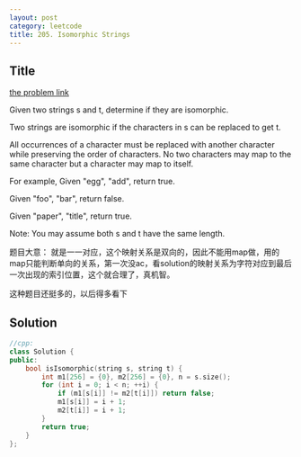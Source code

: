 ```yaml
---
layout: post
category: leetcode
title: 205. Isomorphic Strings
---
```

## Title
[the problem link](https://leetcode.com/problems/isomorphic-strings/description/)

Given two strings s and t, determine if they are isomorphic.

Two strings are isomorphic if the characters in s can be replaced to get t.

All occurrences of a character must be replaced with another character while preserving the order of characters. No two characters may map to the same character but a character may map to itself.

For example,
Given "egg", "add", return true.

Given "foo", "bar", return false.

Given "paper", "title", return true.

Note:
You may assume both s and t have the same length.

题目大意： 就是一一对应，这个映射关系是双向的，因此不能用map做，用的map只能判断单向的关系，第一次没ac，看solution的映射关系为字符对应到最后一次出现的索引位置，这个就合理了，真机智。

这种题目还挺多的，以后得多看下

## Solution
```c++
//cpp:
class Solution {
public:
    bool isIsomorphic(string s, string t) {
        int m1[256] = {0}, m2[256] = {0}, n = s.size();
        for (int i = 0; i < n; ++i) {
            if (m1[s[i]] != m2[t[i]]) return false;
            m1[s[i]] = i + 1;
            m2[t[i]] = i + 1;
        }
        return true;
    }
};
```
